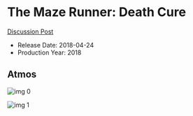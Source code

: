 # The Maze Runner: Death Cure

[Discussion Post](https://www.avsforum.com/threads/bass-eq-for-filtered-movies.2995212/post-56775476)

* Release Date: 2018-04-24
* Production Year: 2018

## Atmos

![img 0](https://i.imgur.com/CyfFwcQ.jpg)

![img 1](https://i.imgur.com/9274nCk.png)

